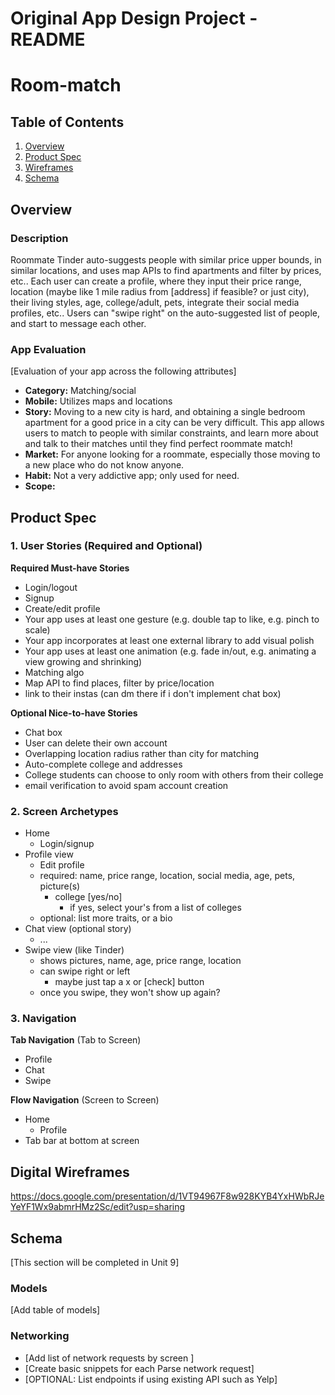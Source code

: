 Original App Design Project - README
===

# Room-match

## Table of Contents
1. [Overview](#Overview)
1. [Product Spec](#Product-Spec)
1. [Wireframes](#Wireframes)
2. [Schema](#Schema)

## Overview
### Description
Roommate Tinder auto-suggests people with similar price upper bounds, in similar locations, and uses map APIs to find apartments and filter by prices, etc.. Each user can create a profile, where they input their price range, location (maybe like 1 mile radius from [address] if feasible? or just city), their living styles, age, college/adult, pets, integrate their social media profiles, etc.. Users can "swipe right" on the auto-suggested list of people, and start to message each other. 

### App Evaluation
[Evaluation of your app across the following attributes]
- **Category:** Matching/social
- **Mobile:**  Utilizes maps and locations 
- **Story:** Moving to a new city is hard, and obtaining a single bedroom apartment for a good price in a city can be very difficult. This app allows users to match to people with similar constraints, and learn more about and talk to their matches until they find perfect roommate match! 
- **Market:** For anyone looking for a roommate, especially those moving to a new place who do not know anyone. 
- **Habit:** Not a very addictive app; only used for need. 
- **Scope:** 

## Product Spec

### 1. User Stories (Required and Optional)

**Required Must-have Stories**

* Login/logout
* Signup
* Create/edit profile 
* Your app uses at least one gesture (e.g. double tap to like, e.g. pinch to scale) 
* Your app incorporates at least one external library to add visual polish
* Your app uses at least one animation (e.g. fade in/out, e.g. animating a view growing and shrinking)
* Matching algo 
* Map API to find places, filter by price/location
* link to their instas (can dm there if i don't implement chat box)


**Optional Nice-to-have Stories**
* Chat box 
* User can delete their own account
* Overlapping location radius rather than city for matching
* Auto-complete college and addresses
* College students can choose to only room with others from their college
* email verification to avoid spam account creation


### 2. Screen Archetypes

* Home
   * Login/signup
* Profile view
   * Edit profile
   * required: name, price range, location, social media, age, pets, picture(s)
       * college [yes/no]
           * if yes, select your's from a list of colleges
   * optional: list more traits, or a bio
* Chat view (optional story)
    * ...
* Swipe view (like Tinder)
    * shows pictures, name, age, price range, location
    * can swipe right or left
        * maybe just tap a x or [check] button
    * once you swipe, they won't show up again?

### 3. Navigation

**Tab Navigation** (Tab to Screen)

* Profile
* Chat
* Swipe

**Flow Navigation** (Screen to Screen)

* Home
   * Profile
* Tab bar at bottom at screen

## Digital Wireframes
https://docs.google.com/presentation/d/1VT94967F8w928KYB4YxHWbRJeYeYF1Wx9abmrHMz2Sc/edit?usp=sharing

## Schema 
[This section will be completed in Unit 9]
### Models
[Add table of models]
### Networking
- [Add list of network requests by screen ]
- [Create basic snippets for each Parse network request]
- [OPTIONAL: List endpoints if using existing API such as Yelp]
